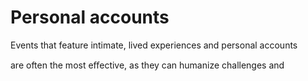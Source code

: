# Personal accounts

Events that feature intimate, lived experiences and personal accounts

are often the most eﬀective, as they can humanize challenges and